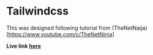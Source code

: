 #  Tailwindcss

This was designed following tutorial from (TheNetNaija)[https://www.youtube.com/c/TheNetNinja]

 **Live link [here](https://tailwindcss-tau.vercel.app)**